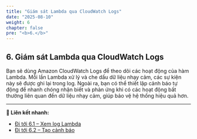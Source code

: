 ```yaml
---
title: "Giám sát Lambda qua CloudWatch Logs"
date: "2025-08-10"
weight: 6
chapter: false
pre: "<b>6.</b>"
---
```


## 6. Giám sát Lambda qua CloudWatch Logs

Bạn sẽ dùng Amazon CloudWatch Logs để theo dõi các hoạt động của hàm Lambda. Mỗi lần Lambda xử lý và che dấu dữ liệu nhạy cảm, các sự kiện này sẽ được ghi lại trong log. Ngoài ra, bạn có thể thiết lập cảnh báo tự động để nhanh chóng nhận biết và phản ứng khi có các hoạt động bất thường liên quan đến dữ liệu nhạy cảm, giúp bảo vệ hệ thống hiệu quả hơn.

---

**🔗 Liên kết nhanh:**
- [Đi tới 6.1 – Xem log Lambda](6.1.%20Xem-log-Lambda/_index.md)
- [Đi tới 6.2 – Tạo cảnh báo](6.2-Tao-canh-bao/_index.md)
